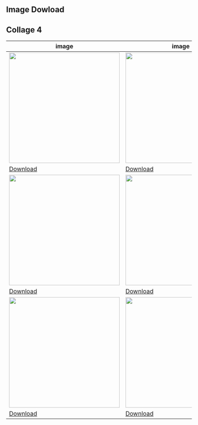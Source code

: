 ## Image Dowload

## Collage 4

|image|image|image|image|image|image|image|image|image|image|
|---|---|---|---|---|---|---|---|---|---|
| <img src="../assets/collage4/IMG_0294.jpg" width="300px" /> | <img src="../assets/collage4/img1.jpg" width="300px" /> | <img src="../assets/collage4/img10.jpg" width="300px" /> | <img src="../assets/collage4/img11.jpg" width="300px" /> | <img src="../assets/collage4/img12.jpg" width="300px" /> | <img src="../assets/collage4/img13.jpg" width="300px" /> | <img src="../assets/collage4/img14.jpg" width="300px" /> | <img src="../assets/collage4/img15.jpg" width="300px" /> | <img src="../assets/collage4/img16.jpg" width="300px" /> | <img src="../assets/collage4/img17.jpg" width="300px" /> |
| [Download](https://sigrid-paintings.s3.amazonaws.com/assets/collage4/IMG_0294.jpg) | [Download](https://sigrid-paintings.s3.amazonaws.com/assets/collage4/img1.jpg) | [Download](https://sigrid-paintings.s3.amazonaws.com/assets/collage4/img10.jpg) | [Download](https://sigrid-paintings.s3.amazonaws.com/assets/collage4/img11.jpg) | [Download](https://sigrid-paintings.s3.amazonaws.com/assets/collage4/img12.jpg) | [Download](https://sigrid-paintings.s3.amazonaws.com/assets/collage4/img13.jpg) | [Download](https://sigrid-paintings.s3.amazonaws.com/assets/collage4/img14.jpg) | [Download](https://sigrid-paintings.s3.amazonaws.com/assets/collage4/img15.jpg) | [Download](https://sigrid-paintings.s3.amazonaws.com/assets/collage4/img16.jpg) | [Download](https://sigrid-paintings.s3.amazonaws.com/assets/collage4/img17.jpg) |
| <img src="../assets/collage4/img2.jpg" width="300px" /> | <img src="../assets/collage4/img27.jpg" width="300px" /> | <img src="../assets/collage4/img28.jpg" width="300px" /> | <img src="../assets/collage4/img29.jpg" width="300px" /> | <img src="../assets/collage4/img3.jpg" width="300px" /> | <img src="../assets/collage4/img30.jpg" width="300px" /> | <img src="../assets/collage4/img4.jpg" width="300px" /> | <img src="../assets/collage4/img5.jpg" width="300px" /> | <img src="../assets/collage4/img6.jpg" width="300px" /> | <img src="../assets/collage4/img7.jpg" width="300px" /> |
| [Download](https://sigrid-paintings.s3.amazonaws.com/assets/collage4/img2.jpg) | [Download](https://sigrid-paintings.s3.amazonaws.com/assets/collage4/img27.jpg) | [Download](https://sigrid-paintings.s3.amazonaws.com/assets/collage4/img28.jpg) | [Download](https://sigrid-paintings.s3.amazonaws.com/assets/collage4/img29.jpg) | [Download](https://sigrid-paintings.s3.amazonaws.com/assets/collage4/img3.jpg) | [Download](https://sigrid-paintings.s3.amazonaws.com/assets/collage4/img30.jpg) | [Download](https://sigrid-paintings.s3.amazonaws.com/assets/collage4/img4.jpg) | [Download](https://sigrid-paintings.s3.amazonaws.com/assets/collage4/img5.jpg) | [Download](https://sigrid-paintings.s3.amazonaws.com/assets/collage4/img6.jpg) | [Download](https://sigrid-paintings.s3.amazonaws.com/assets/collage4/img7.jpg) |
| <img src="../assets/collage4/img8.jpg" width="300px" /> | <img src="../assets/collage4/img9.jpg" width="300px" /> |  |  |  |  |  |  |  |  |
| [Download](https://sigrid-paintings.s3.amazonaws.com/assets/collage4/img8.jpg) | [Download](https://sigrid-paintings.s3.amazonaws.com/assets/collage4/img9.jpg) |  |  |  |  |  |  |  |  |
